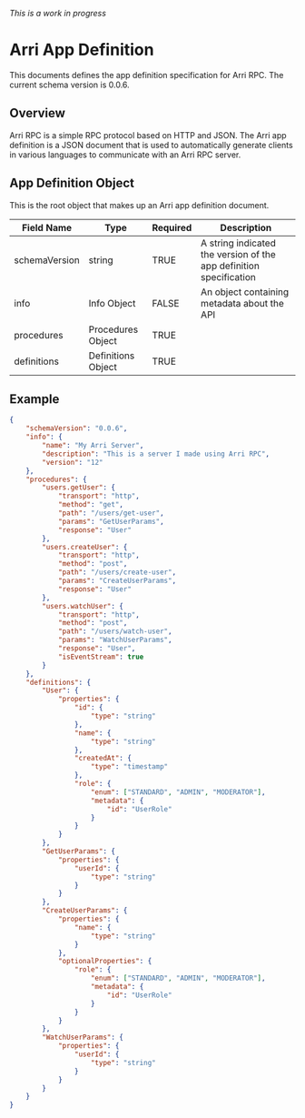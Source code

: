 _This is a work in progress_

# Arri App Definition

This documents defines the app definition specification for Arri RPC. The current schema version is 0.0.6.

## Overview

Arri RPC is a simple RPC protocol based on HTTP and JSON. The Arri app definition is a JSON document that is used to automatically generate clients in various languages to communicate with an Arri RPC server.

## App Definition Object

This is the root object that makes up an Arri app definition document.

| Field Name    | Type               | Required | Description                                                        |
| ------------- | ------------------ | -------- | ------------------------------------------------------------------ |
| schemaVersion | string             | TRUE     | A string indicated the version of the app definition specification |
| info          | Info Object        | FALSE    | An object containing metadata about the API                        |
| procedures    | Procedures Object  | TRUE     |                                                                    |
| definitions   | Definitions Object | TRUE     |                                                                    |

## Example

```json
{
    "schemaVersion": "0.0.6",
    "info": {
        "name": "My Arri Server",
        "description": "This is a server I made using Arri RPC",
        "version": "12"
    },
    "procedures": {
        "users.getUser": {
            "transport": "http",
            "method": "get",
            "path": "/users/get-user",
            "params": "GetUserParams",
            "response": "User"
        },
        "users.createUser": {
            "transport": "http",
            "method": "post",
            "path": "/users/create-user",
            "params": "CreateUserParams",
            "response": "User"
        },
        "users.watchUser": {
            "transport": "http",
            "method": "post",
            "path": "/users/watch-user",
            "params": "WatchUserParams",
            "response": "User",
            "isEventStream": true
        }
    },
    "definitions": {
        "User": {
            "properties": {
                "id": {
                    "type": "string"
                },
                "name": {
                    "type": "string"
                },
                "createdAt": {
                    "type": "timestamp"
                },
                "role": {
                    "enum": ["STANDARD", "ADMIN", "MODERATOR"],
                    "metadata": {
                        "id": "UserRole"
                    }
                }
            }
        },
        "GetUserParams": {
            "properties": {
                "userId": {
                    "type": "string"
                }
            }
        },
        "CreateUserParams": {
            "properties": {
                "name": {
                    "type": "string"
                }
            },
            "optionalProperties": {
                "role": {
                    "enum": ["STANDARD", "ADMIN", "MODERATOR"],
                    "metadata": {
                        "id": "UserRole"
                    }
                }
            }
        },
        "WatchUserParams": {
            "properties": {
                "userId": {
                    "type": "string"
                }
            }
        }
    }
}
```

